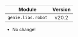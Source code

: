 | Module                  | Version       |
| ------------------------|:-------------:|
| ``genie.libs.robot``    |     v20.2     |

* No change!